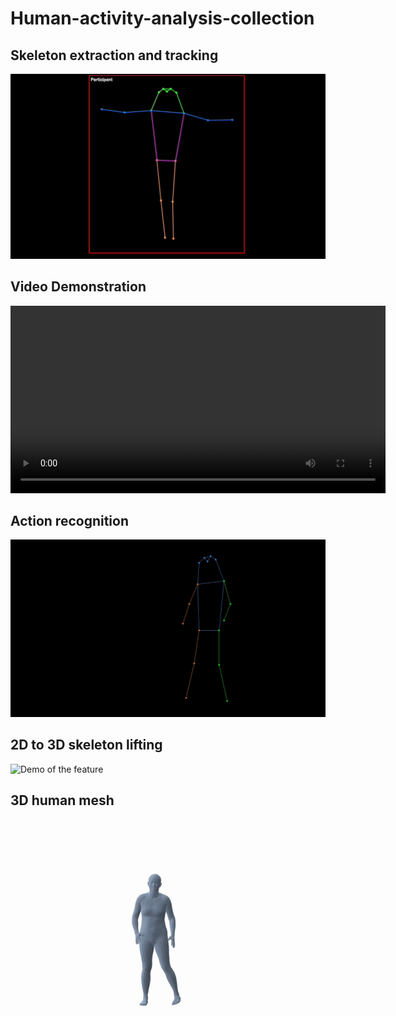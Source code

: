 # Human-activity-analysis-collection

## Skeleton extraction and tracking
![Demo of the feature](https://github.com/Holliemin9090/Human-activity-analysis-collection/blob/main/skeleton_extraction_tracking.gif) 

## Video Demonstration

<video width="600" controls>
  <source src="https://raw.githubusercontent.com/Holliemin9090/Human-activity-analysis-collection/main/skeleton_extraction_tracking.mp4" type="video/mp4">
  Your browser does not support the video tag.
</video>

## Action recognition
![Demo of the feature](https://github.com/Holliemin9090/Human-activity-analysis-collection/blob/main/action_recognition_output.gif) 

## 2D to 3D skeleton lifting
![Demo of the feature](https://github.com/Holliemin9090/Human-activity-analysis-collection/blob/main/3d_skeleton.gif) 

<!--
## 3D human mesh
![Demo of the feature](https://github.com/Holliemin9090/Human-activity-analysis-collection/blob/main/human_mesh.gif) 
-->
## 3D human mesh
<img src="https://github.com/Holliemin9090/Human-activity-analysis-collection/blob/main/human_mesh.gif" width="400" alt="Demo of the feature">
